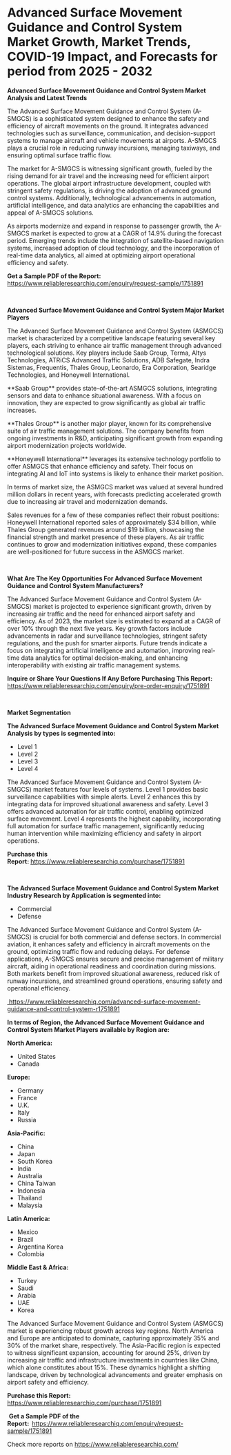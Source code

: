 <p><h1>Advanced Surface Movement Guidance and Control System Market Growth, Market Trends, COVID-19 Impact, and Forecasts for period from 2025 - 2032</h1></p><p><strong>Advanced Surface Movement Guidance and Control System Market Analysis and Latest Trends</strong></p>
<p><p>The Advanced Surface Movement Guidance and Control System (A-SMGCS) is a sophisticated system designed to enhance the safety and efficiency of aircraft movements on the ground. It integrates advanced technologies such as surveillance, communication, and decision-support systems to manage aircraft and vehicle movements at airports. A-SMGCS plays a crucial role in reducing runway incursions, managing taxiways, and ensuring optimal surface traffic flow.</p><p>The market for A-SMGCS is witnessing significant growth, fueled by the rising demand for air travel and the increasing need for efficient airport operations. The global airport infrastructure development, coupled with stringent safety regulations, is driving the adoption of advanced ground control systems. Additionally, technological advancements in automation, artificial intelligence, and data analytics are enhancing the capabilities and appeal of A-SMGCS solutions.</p><p>As airports modernize and expand in response to passenger growth, the A-SMGCS market is expected to grow at a CAGR of 14.9% during the forecast period. Emerging trends include the integration of satellite-based navigation systems, increased adoption of cloud technology, and the incorporation of real-time data analytics, all aimed at optimizing airport operational efficiency and safety.</p></p>
<p><strong>Get a Sample PDF of the Report:&nbsp;</strong> <a href="https://www.reliableresearchiq.com/enquiry/request-sample/1751891?utm_campaign=2883&utm_medium=2&utm_source=Github&utm_content=ia&utm_term=09042025&utm_id=advanced-surface-movement-guidance-and-control-system">https://www.reliableresearchiq.com/enquiry/request-sample/1751891</a></p>
<p>&nbsp;</p>
<p><strong>Advanced Surface Movement Guidance and Control System Major Market Players</strong></p>
<p><p>The Advanced Surface Movement Guidance and Control System (ASMGCS) market is characterized by a competitive landscape featuring several key players, each striving to enhance air traffic management through advanced technological solutions. Key players include Saab Group, Terma, Altys Technologies, ATRiCS Advanced Traffic Solutions, ADB Safegate, Indra Sistemas, Frequentis, Thales Group, Leonardo, Era Corporation, Searidge Technologies, and Honeywell International.</p><p>**Saab Group** provides state-of-the-art ASMGCS solutions, integrating sensors and data to enhance situational awareness. With a focus on innovation, they are expected to grow significantly as global air traffic increases. </p><p>**Thales Group** is another major player, known for its comprehensive suite of air traffic management solutions. The company benefits from ongoing investments in R&D, anticipating significant growth from expanding airport modernization projects worldwide. </p><p>**Honeywell International** leverages its extensive technology portfolio to offer ASMGCS that enhance efficiency and safety. Their focus on integrating AI and IoT into systems is likely to enhance their market position.</p><p>In terms of market size, the ASMGCS market was valued at several hundred million dollars in recent years, with forecasts predicting accelerated growth due to increasing air travel and modernization demands. </p><p>Sales revenues for a few of these companies reflect their robust positions: Honeywell International reported sales of approximately $34 billion, while Thales Group generated revenues around $19 billion, showcasing the financial strength and market presence of these players. As air traffic continues to grow and modernization initiatives expand, these companies are well-positioned for future success in the ASMGCS market.</p></p>
<p>&nbsp;</p>
<p><strong>What Are The Key Opportunities For Advanced Surface Movement Guidance and Control System Manufacturers?</strong></p>
<p><p>The Advanced Surface Movement Guidance and Control System (A-SMGCS) market is projected to experience significant growth, driven by increasing air traffic and the need for enhanced airport safety and efficiency. As of 2023, the market size is estimated to expand at a CAGR of over 10% through the next five years. Key growth factors include advancements in radar and surveillance technologies, stringent safety regulations, and the push for smarter airports. Future trends indicate a focus on integrating artificial intelligence and automation, improving real-time data analytics for optimal decision-making, and enhancing interoperability with existing air traffic management systems.</p></p>
<p><strong>Inquire or Share Your Questions If Any Before Purchasing This Report:</strong> <a href="https://www.reliableresearchiq.com/enquiry/pre-order-enquiry/1751891?utm_campaign=2883&utm_medium=2&utm_source=Github&utm_content=ia&utm_term=09042025&utm_id=advanced-surface-movement-guidance-and-control-system">https://www.reliableresearchiq.com/enquiry/pre-order-enquiry/1751891</a></p>
<p>&nbsp;</p>
<p><strong>Market Segmentation</strong></p>
<p><strong>The Advanced Surface Movement Guidance and Control System Market Analysis by types is segmented into:</strong></p>
<p><ul><li>Level 1</li><li>Level 2</li><li>Level 3</li><li>Level 4</li></ul></p>
<p><p>The Advanced Surface Movement Guidance and Control System (A-SMGCS) market features four levels of systems. Level 1 provides basic surveillance capabilities with simple alerts. Level 2 enhances this by integrating data for improved situational awareness and safety. Level 3 offers advanced automation for air traffic control, enabling optimized surface movement. Level 4 represents the highest capability, incorporating full automation for surface traffic management, significantly reducing human intervention while maximizing efficiency and safety in airport operations.</p></p>
<p><strong>Purchase this Report:&nbsp;</strong><a href="https://www.reliableresearchiq.com/purchase/1751891?utm_campaign=2883&utm_medium=2&utm_source=Github&utm_content=ia&utm_term=09042025&utm_id=advanced-surface-movement-guidance-and-control-system">https://www.reliableresearchiq.com/purchase/1751891</a></p>
<p>&nbsp;</p>
<p><strong>The Advanced Surface Movement Guidance and Control System Market Industry Research by Application is segmented into:</strong></p>
<p><ul><li>Commercial</li><li>Defense</li></ul></p>
<p><p>The Advanced Surface Movement Guidance and Control System (A-SMGCS) is crucial for both commercial and defense sectors. In commercial aviation, it enhances safety and efficiency in aircraft movements on the ground, optimizing traffic flow and reducing delays. For defense applications, A-SMGCS ensures secure and precise management of military aircraft, aiding in operational readiness and coordination during missions. Both markets benefit from improved situational awareness, reduced risk of runway incursions, and streamlined ground operations, ensuring safety and operational efficiency.</p></p>
<p><a href="https://www.reliableresearchiq.com/advanced-surface-movement-guidance-and-control-system-r1751891?utm_campaign=2883&utm_medium=2&utm_source=Github&utm_content=ia&utm_term=09042025&utm_id=advanced-surface-movement-guidance-and-control-system">&nbsp;https://www.reliableresearchiq.com/advanced-surface-movement-guidance-and-control-system-r1751891</a></p>
<p><strong>In terms of Region, the Advanced Surface Movement Guidance and Control System Market Players available by Region are:</strong></p>
<p>
    <p> <strong> North America: </strong>
        <ul>
            <li>United States</li>
            <li>Canada</li>
        </ul>
        </p> 
    <p> <strong> Europe: </strong>
        <ul>
            <li>Germany</li>
            <li>France</li>
            <li>U.K.</li>
            <li>Italy</li>
            <li>Russia</li>
        </ul>
        </p> 
    <p> <strong> Asia-Pacific: </strong>
        <ul>
            <li>China</li>
            <li>Japan</li>
            <li>South Korea</li>
            <li>India</li>
            <li>Australia</li>
            <li>China Taiwan</li>
            <li>Indonesia</li>
            <li>Thailand</li>
            <li>Malaysia</li>
        </ul>
        </p> 
    <p> <strong> Latin America: </strong>
        <ul>
            <li>Mexico</li>
            <li>Brazil</li>
            <li>Argentina Korea</li>
            <li>Colombia</li>
        </ul>
        </p> 
    <p> <strong> Middle East & Africa: </strong>
        <ul>
            <li>Turkey</li>
            <li>Saudi</li>
            <li>Arabia</li>
            <li>UAE</li>
            <li>Korea</li>
        </ul>
    </p>
    </p>
<p><p>The Advanced Surface Movement Guidance and Control System (ASMGCS) market is experiencing robust growth across key regions. North America and Europe are anticipated to dominate, capturing approximately 35% and 30% of the market share, respectively. The Asia-Pacific region is expected to witness significant expansion, accounting for around 25%, driven by increasing air traffic and infrastructure investments in countries like China, which alone constitutes about 15%. These dynamics highlight a shifting landscape, driven by technological advancements and greater emphasis on airport safety and efficiency.</p></p>
<p><strong>Purchase this Report: </strong><a href="https://www.reliableresearchiq.com/purchase/1751891?utm_campaign=2883&utm_medium=2&utm_source=Github&utm_content=ia&utm_term=09042025&utm_id=advanced-surface-movement-guidance-and-control-system">https://www.reliableresearchiq.com/purchase/1751891</a></p>
<p>&nbsp;<strong>Get a Sample PDF of the Report:&nbsp;&nbsp;</strong><a href="https://www.reliableresearchiq.com/enquiry/request-sample/1751891?utm_campaign=2883&utm_medium=2&utm_source=Github&utm_content=ia&utm_term=09042025&utm_id=advanced-surface-movement-guidance-and-control-system">https://www.reliableresearchiq.com/enquiry/request-sample/1751891</a></p>
<p><strong></strong></p>
<p>Check more reports on <a href="https://www.reliableresearchiq.com/?utm_campaign=2883&utm_medium=2&utm_source=Github&utm_content=ia&utm_term=09042025&utm_id=advanced-surface-movement-guidance-and-control-system">https://www.reliableresearchiq.com/</a></p>